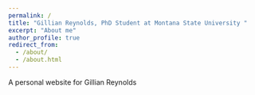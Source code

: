 ```yaml
---
permalink: /
title: "Gillian Reynolds, PhD Student at Montana State University "
excerpt: "About me"
author_profile: true
redirect_from: 
  - /about/
  - /about.html
---
```


A personal website for Gillian Reynolds
